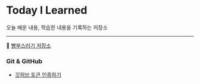 # Today I Learned

오늘 배운 내용, 학습한 내용을 기록하는 저장소

---

:bread: [빵부스러기 저장소](https://github.com/brad-go/TIL/blob/master/BreadCrumbs.md)

### Git & GitHub

- [깃허브 토큰 인증하기](https://github.com/brad-go/TIL/blob/master/Git/AuthenticationWithToken.md)

###

